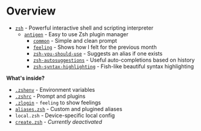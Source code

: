 # Overview

- [`zsh`](https://github.com/zsh-users/zsh) - Powerful interactive shell and scripting interpreter
  - [`antigen`](https://github.com/zsh-users/antigen) - Easy to use Zsh plugin manager
    - [`common`](https://github.com/jackharrisonsherlock/common) - Simple and clean prompt
    - [`feeling`](https://github.com/qiz-li/feeling) - Shows how I felt for the previous month
    - [`zsh-you-should-use`](https://github.com/MichaelAquilina/zsh-you-should-use) - Suggests an alias if one exists
    - [`zsh-autosuggestions`](https://github.com/zsh-users/zsh-autosuggestions) - Useful auto-completions based on history
    - [`zsh-syntax-highlighting`](https://github.com/zsh-users/zsh-syntax-highlighting) - Fish-like beautiful syntax highlighting

**What's inside?**

- [`.zshenv`](.zshenv) - Environment variables
- [`.zshrc`](.zshrc) - Prompt and plugins
- [`.zlogin`](.zlogin) - `feeling` to show feelings
- [`aliases.zsh`](aliases.zsh) - Custom and plugined aliases
- `local.zsh` - Device-specific local config
- [`create.zsh`](create.zsh) - _Currently deactivated_
